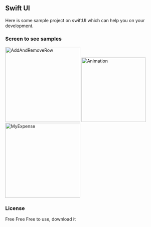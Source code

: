## Swift UI
Here is some sample project on swiftUI which can help you on your development. 

### Screen to see samples

<img width="239" alt="AddAndRemoveRow" src="https://github.com/user-attachments/assets/8a10b6b2-3bbc-4c66-9d15-31cfa886cfca">
<img width="205" alt="Animation" src="https://github.com/user-attachments/assets/b943138c-0448-4b95-9a9d-1be5e14c9075">
<img width="239" alt="MyExpense" src="https://github.com/user-attachments/assets/e6d736b1-fef4-418c-80f5-d0ab38008d1e">


### License

Free Free Free to use, download it  
